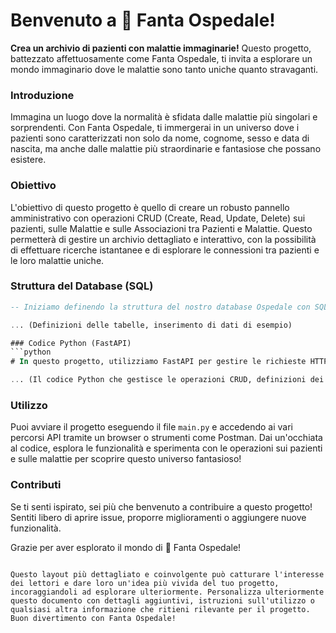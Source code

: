 # Benvenuto a 🏥 Fanta Ospedale!

**Crea un archivio di pazienti con malattie immaginarie!** Questo progetto, battezzato affettuosamente come Fanta Ospedale, ti invita a esplorare un mondo immaginario dove le malattie sono tanto uniche quanto stravaganti. 

### Introduzione
Immagina un luogo dove la normalità è sfidata dalle malattie più singolari e sorprendenti. Con Fanta Ospedale, ti immergerai in un universo dove i pazienti sono caratterizzati non solo da nome, cognome, sesso e data di nascita, ma anche dalle malattie più straordinarie e fantasiose che possano esistere.

### Obiettivo
L'obiettivo di questo progetto è quello di creare un robusto pannello amministrativo con operazioni CRUD (Create, Read, Update, Delete) sui pazienti, sulle Malattie e sulle Associazioni tra Pazienti e Malattie. Questo permetterà di gestire un archivio dettagliato e interattivo, con la possibilità di effettuare ricerche istantanee e di esplorare le connessioni tra pazienti e le loro malattie uniche.

### Struttura del Database (SQL)
```sql
-- Iniziamo definendo la struttura del nostro database Ospedale con SQL.

... (Definizioni delle tabelle, inserimento di dati di esempio)

### Codice Python (FastAPI)
```python
# In questo progetto, utilizziamo FastAPI per gestire le richieste HTTP e manipolare il database.

... (Il codice Python che gestisce le operazioni CRUD, definizioni dei percorsi API)
```

### Utilizzo
Puoi avviare il progetto eseguendo il file `main.py` e accedendo ai vari percorsi API tramite un browser o strumenti come Postman. Dai un'occhiata al codice, esplora le funzionalità e sperimenta con le operazioni sui pazienti e sulle malattie per scoprire questo universo fantasioso!

### Contributi
Se ti senti ispirato, sei più che benvenuto a contribuire a questo progetto! Sentiti libero di aprire issue, proporre miglioramenti o aggiungere nuove funzionalità.

Grazie per aver esplorato il mondo di 🏥 Fanta Ospedale!
```

Questo layout più dettagliato e coinvolgente può catturare l'interesse dei lettori e dare loro un'idea più vivida del tuo progetto, incoraggiandoli ad esplorare ulteriormente. Personalizza ulteriormente questo documento con dettagli aggiuntivi, istruzioni sull'utilizzo o qualsiasi altra informazione che ritieni rilevante per il progetto. Buon divertimento con Fanta Ospedale!